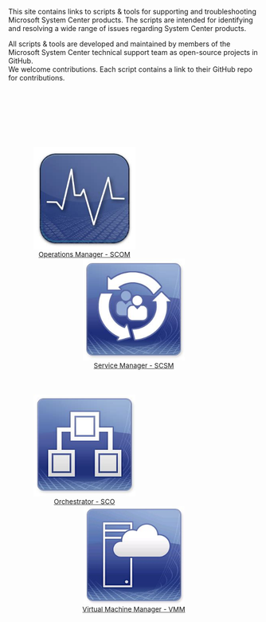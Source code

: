 This site contains links to scripts & tools for supporting and troubleshooting Microsoft System Center products. The scripts are intended for identifying and resolving a wide range of issues regarding System Center products. 

All scripts & tools are developed and maintained by members of the Microsoft System Center technical support team as open-source projects in GitHub.  
We welcome contributions. Each script contains a link to their GitHub repo for contributions.

<div style="float: left; width: 100%; transform:scale(0.8)">

  <div style="float: left">
    <div>
      <a href="https://github.com/microsoft/CSS-SystemCenter-OperationsManager"><img src="SCOM.png" /></a>
    </div>
    <div style="text-align: center; font-size: larger"><a href="https://github.com/microsoft/CSS-SystemCenter-OperationsManager">Operations Manager - SCOM</a></div>
  </div>
  
  <div>
    <div style="text-align: center">
      <a href="https://microsoft.github.io/CSS-SystemCenter-ServiceManager"><img src="SCSM.png" /></a>
    </div>
    <div style="text-align: center; font-size: larger"><a href="https://microsoft.github.io/CSS-SystemCenter-ServiceManager">Service Manager - SCSM</a></div>
  </div>

  <br/><br/>
  
  <div style="float: left">
    <div>
      <a href="https://microsoft.github.io/CSS-SystemCenter-Orchestrator"><img src="SCO.png" /></a>
    </div>
    <div style="text-align: center; font-size: larger"><a href="https://microsoft.github.io/CSS-SystemCenter-Orchestrator">Orchestrator - SCO</a></div>
  </div>

  <div>
    <div style="text-align: center">
      <a href="https://github.com/blakedrumm/SCVMM-Scripts-and-SQL"><img src="VMM.png" /></a>
    </div>
    <div style="text-align: center; font-size: larger"><a href="https://github.com/blakedrumm/SCVMM-Scripts-and-SQL">Virtual Machine Manager - VMM</a></div>
  </div>

</div>
